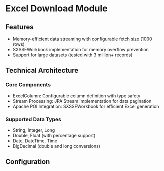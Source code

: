 # Excel Download Module

## Features

- Memory-efficient data streaming with configurable fetch size (1000 rows)
- SXSSFWorkbook implementation for memory overflow prevention
- Support for large datasets (tested with 3 million+ records)

## Technical Architecture

### Core Components

- ExcelColumn: Configurable column definition with type safety
- Stream Processing: JPA Stream implementation for data pagination
- Apache POI Integration: SXSSFWorkbook for efficient Excel generation

### Supported Data Types

- String, Integer, Long
- Double, Float (with percentage support)
- Date, DateTime, Time
- BigDecimal (double and long conversions)

## Configuration
